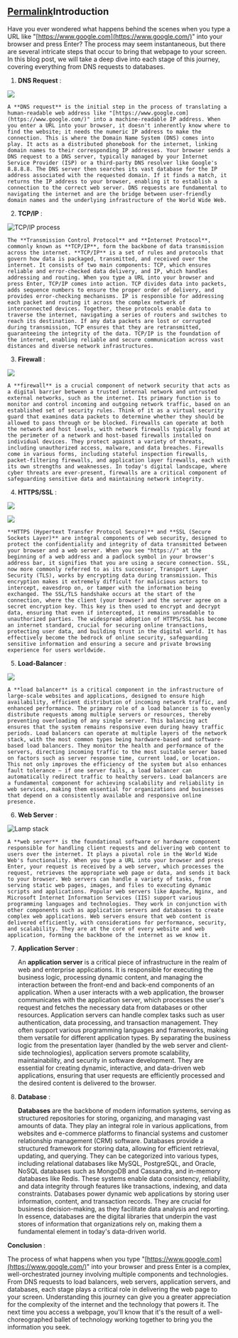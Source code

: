 ## [Permalink](https://akotch.hashnode.dev/the-journey-of-a-url-what-happens-when-you-type-httpswwwgooglecom-and-press-enter#heading-introduction "Permalink")**Introduction**

Have you ever wondered what happens behind the scenes when you type a URL like "[https://www.google.com](https://www.google.com/)" into your browser and press Enter? The process may seem instantaneous, but there are several intricate steps that occur to bring that webpage to your screen. In this blog post, we will take a deep dive into each stage of this journey, covering everything from DNS requests to databases.

1.  **DNS Request** :

![](https://miro.medium.com/max/1400/1*yfKwsrIgreeB02WLsF0dwg.jpeg)
    
    A **DNS request** is the initial step in the process of translating a human-readable web address like "[https://www.google.com](https://www.google.com/)" into a machine-readable IP address. When you enter a URL into your browser, it doesn't inherently know where to find the website; it needs the numeric IP address to make the connection. This is where the Domain Name System (DNS) comes into play. It acts as a distributed phonebook for the internet, linking domain names to their corresponding IP addresses. Your browser sends a DNS request to a DNS server, typically managed by your Internet Service Provider (ISP) or a third-party DNS resolver like Google's 8.8.8.8. The DNS server then searches its vast database for the IP address associated with the requested domain. If it finds a match, it returns the IP address to your browser, enabling it to establish a connection to the correct web server. DNS requests are fundamental to navigating the internet and are the bridge between user-friendly domain names and the underlying infrastructure of the World Wide Web.
    
2.  **TCP/IP** :

![TCP/IP process](https://miro.medium.com/max/868/1*AKwC9h1wKki1_dzdzOXLvA.gif)
    
    The **Transmission Control Protocol** and **Internet Protocol**, commonly known as **TCP/IP**, form the backbone of data transmission across the internet. **TCP/IP** is a set of rules and protocols that govern how data is packaged, transmitted, and received over the internet. It consists of two main components: TCP, which ensures reliable and error-checked data delivery, and IP, which handles addressing and routing. When you type a URL into your browser and press Enter, TCP/IP comes into action. TCP divides data into packets, adds sequence numbers to ensure the proper order of delivery, and provides error-checking mechanisms. IP is responsible for addressing each packet and routing it across the complex network of interconnected devices. Together, these protocols enable data to traverse the internet, navigating a series of routers and switches to reach its destination. If any data packets are lost or corrupted during transmission, TCP ensures that they are retransmitted, guaranteeing the integrity of the data. TCP/IP is the foundation of the internet, enabling reliable and secure communication across vast distances and diverse network infrastructures.
    
3.  **Firewall** :

![](https://miro.medium.com/max/636/1*exUmkkFw6shiin4xJw0-hw.png)
    
    A **firewall** is a crucial component of network security that acts as a digital barrier between a trusted internal network and untrusted external networks, such as the internet. Its primary function is to monitor and control incoming and outgoing network traffic, based on an established set of security rules. Think of it as a virtual security guard that examines data packets to determine whether they should be allowed to pass through or be blocked. Firewalls can operate at both the network and host levels, with network firewalls typically found at the perimeter of a network and host-based firewalls installed on individual devices. They protect against a variety of threats, including unauthorized access, malware, and data breaches. Firewalls come in various forms, including stateful inspection firewalls, packet-filtering firewalls, and application layer firewalls, each with its own strengths and weaknesses. In today's digital landscape, where cyber threats are ever-present, firewalls are a critical component of safeguarding sensitive data and maintaining network integrity.
    
4. **HTTPS/SSL** :

![](https://miro.medium.com/max/1400/1*Y4AzZOlwNgaOrbwSDHibeg.png)

![](https://miro.medium.com/max/1400/1*AR83GZhw_6WMuGozCtXmHQ.jpeg)
    
    **HTTPS (Hypertext Transfer Protocol Secure)** and **SSL (Secure Sockets Layer)** are integral components of web security, designed to protect the confidentiality and integrity of data transmitted between your browser and a web server. When you see "https://" at the beginning of a web address and a padlock symbol in your browser's address bar, it signifies that you are using a secure connection. SSL, now more commonly referred to as its successor, Transport Layer Security (TLS), works by encrypting data during transmission. This encryption makes it extremely difficult for malicious actors to intercept, eavesdrop on, or tamper with the information being exchanged. The SSL/TLS handshake occurs at the start of the connection, where the client (your browser) and the server agree on a secret encryption key. This key is then used to encrypt and decrypt data, ensuring that even if intercepted, it remains unreadable to unauthorized parties. The widespread adoption of HTTPS/SSL has become an internet standard, crucial for securing online transactions, protecting user data, and building trust in the digital world. It has effectively become the bedrock of online security, safeguarding sensitive information and ensuring a secure and private browsing experience for users worldwide.
    
5.  **Load-Balancer** :

![](https://miro.medium.com/max/1120/1*s2lnov3kDTN3seSpB8BWmQ.png)
    
    A **load balancer** is a critical component in the infrastructure of large-scale websites and applications, designed to ensure high availability, efficient distribution of incoming network traffic, and enhanced performance. The primary role of a load balancer is to evenly distribute requests among multiple servers or resources, thereby preventing overloading of any single server. This balancing act ensures that the system remains responsive even during heavy traffic periods. Load balancers can operate at multiple layers of the network stack, with the most common types being hardware-based and software-based load balancers. They monitor the health and performance of the servers, directing incoming traffic to the most suitable server based on factors such as server response time, current load, or location. This not only improves the efficiency of the system but also enhances fault tolerance – if one server fails, a load balancer can automatically redirect traffic to healthy servers. Load balancers are a fundamental component for achieving scalability and reliability in web services, making them essential for organizations and businesses that depend on a consistently available and responsive online presence.
    
6.  **Web Server** :

![Lamp stack](https://miro.medium.com/max/518/1*LJOL10wI320kST6SBI0njQ.png)
    
    A **web server** is the foundational software or hardware component responsible for handling client requests and delivering web content to users over the internet. It plays a pivotal role in the World Wide Web's functionality. When you type a URL into your browser and press Enter, your request is received by a web server, which processes the request, retrieves the appropriate web page or data, and sends it back to your browser. Web servers can handle a variety of tasks, from serving static web pages, images, and files to executing dynamic scripts and applications. Popular web servers like Apache, Nginx, and Microsoft Internet Information Services (IIS) support various programming languages and technologies. They work in conjunction with other components such as application servers and databases to create complex web applications. Web servers ensure that web content is delivered efficiently, with considerations for performance, security, and scalability. They are at the core of every website and web application, forming the backbone of the internet as we know it.
    
7.  **Application Server** :
    
    An **application server** is a critical piece of infrastructure in the realm of web and enterprise applications. It is responsible for executing the business logic, processing dynamic content, and managing the interaction between the front-end and back-end components of an application. When a user interacts with a web application, the browser communicates with the application server, which processes the user's request and fetches the necessary data from databases or other resources. Application servers can handle complex tasks such as user authentication, data processing, and transaction management. They often support various programming languages and frameworks, making them versatile for different application types. By separating the business logic from the presentation layer (handled by the web server and client-side technologies), application servers promote scalability, maintainability, and security in software development. They are essential for creating dynamic, interactive, and data-driven web applications, ensuring that user requests are efficiently processed and the desired content is delivered to the browser.
    
8.  **Database** :
    
    **Databases** are the backbone of modern information systems, serving as structured repositories for storing, organizing, and managing vast amounts of data. They play an integral role in various applications, from websites and e-commerce platforms to financial systems and customer relationship management (CRM) software. Databases provide a structured framework for storing data, allowing for efficient retrieval, updating, and querying. They can be categorized into various types, including relational databases like MySQL, PostgreSQL, and Oracle, NoSQL databases such as MongoDB and Cassandra, and in-memory databases like Redis. These systems enable data consistency, reliability, and data integrity through features like transactions, indexing, and data constraints. Databases power dynamic web applications by storing user information, content, and transaction records. They are crucial for business decision-making, as they facilitate data analysis and reporting. In essence, databases are the digital libraries that underpin the vast stores of information that organizations rely on, making them a fundamental element in today's data-driven world.
    

**Conclusion** :

The process of what happens when you type "[https://www.google.com](https://www.google.com/)" into your browser and press Enter is a complex, well-orchestrated journey involving multiple components and technologies. From DNS requests to load balancers, web servers, application servers, and databases, each stage plays a critical role in delivering the web page to your screen. Understanding this journey can give you a greater appreciation for the complexity of the internet and the technology that powers it. The next time you access a webpage, you'll know that it's the result of a well-choreographed ballet of technology working together to bring you the information you seek.

